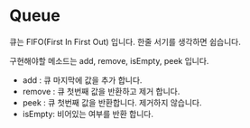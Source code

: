# Queue
큐는 FIFO(First In First Out) 입니다. 한줄 서기를 생각하면 쉽습니다.

구현해야할 메소드는 add, remove, isEmpty, peek 입니다.

- add : 큐 마지막에 값을 추가 합니다.
- remove : 큐 첫번째 값을 반환하고 제거 합니다.
- peek :  큐 첫번째 값을 반환합니다. 제거하지 않습니다.
- isEmpty: 비어있는 여부를 반환 합니다.